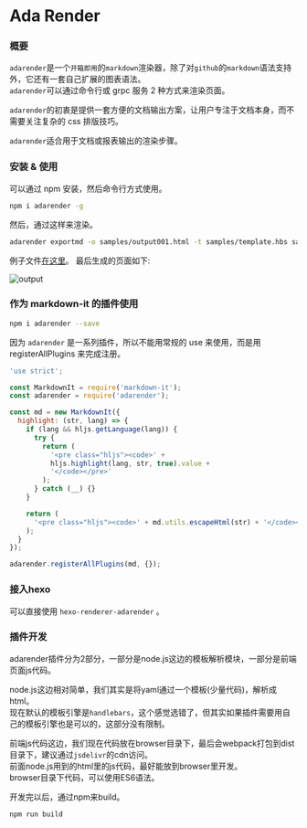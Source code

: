 # Ada Render

### 概要

`adarender`是一个`开箱即用`的`markdown`渲染器，除了对`github`的`markdown`语法支持外，它还有一套自己扩展的图表语法。  
`adarender`可以通过命令行或 grpc 服务 2 种方式来渲染页面。

`adarender`的初衷是提供一套方便的文档输出方案，让用户专注于文档本身，而不需要关注复杂的 css 排版技巧。

`adarender`适合用于文档或报表输出的渲染步骤。

### 安装 & 使用

可以通过 npm 安装，然后命令行方式使用。

```bash
npm i adarender -g
```

然后，通过这样来渲染。

```bash
adarender exportmd -o samples/output001.html -t samples/template.hbs samples/sample001.md
```

例子文件[在这里](https://github.com/zhs007/adarender/blob/master/samples/sample001.md)。
最后生成的页面如下:

![output](https://github.com/zhs007/adarender/blob/master/samples/output.png)

### 作为 markdown-it 的插件使用

```bash
npm i adarender --save
```

因为 `adarender` 是一系列插件，所以不能用常规的 use 来使用，而是用 registerAllPlugins 来完成注册。

```js
'use strict';

const MarkdownIt = require('markdown-it');
const adarender = require('adarender');

const md = new MarkdownIt({
  highlight: (str, lang) => {
    if (lang && hljs.getLanguage(lang)) {
      try {
        return (
          '<pre class="hljs"><code>' +
          hljs.highlight(lang, str, true).value +
          '</code></pre>'
        );
      } catch (__) {}
    }

    return (
      '<pre class="hljs"><code>' + md.utils.escapeHtml(str) + '</code></pre>'
    );
  }
});

adarender.registerAllPlugins(md, {});
```

### 接入hexo

可以直接使用 ``hexo-renderer-adarender`` 。

### 插件开发

adarender插件分为2部分，一部分是node.js这边的模板解析模块，一部分是前端页面js代码。

node.js这边相对简单，我们其实是将yaml通过一个模板(少量代码)，解析成html。  
现在默认的模板引擎是``handlebars``，这个感觉选错了，但其实如果插件需要用自己的模板引擎也是可以的，这部分没有限制。

前端js代码这边，我们现在代码放在browser目录下，最后会webpack打包到dist目录下，建议通过``jsdelivr``的cdn访问。  
前面node.js用到的html里的js代码，最好能放到browser里开发。  
browser目录下代码，可以使用ES6语法。  

开发完以后，通过npm来build。

```js
npm run build
```
